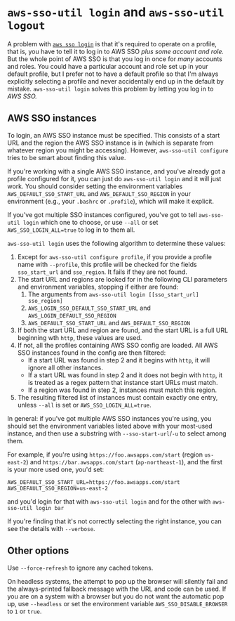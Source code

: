 # `aws-sso-util login` and `aws-sso-util logout`

A problem with [`aws sso login`](https://awscli.amazonaws.com/v2/documentation/api/latest/reference/sso/login.html) is that it's required to operate on a profile, that is, you have to tell it to log in to AWS SSO *plus some account and role.*
But the whole point of AWS SSO is that you log in once for *many* accounts and roles.
You could have a particular account and role set up in your default profile, but I prefer not to have a default profile so that I'm always explicitly selecting a profile and never accidentally end up in the default by mistake.
`aws-sso-util login` solves this problem by letting you log in to *AWS SSO.*

## AWS SSO instances
To login, an AWS SSO instance must be specified.
This consists of a start URL and the region the AWS SSO instance is in (which is separate from whatever region you might be accessing).
However, `aws-sso-util configure` tries to be smart about finding this value.

If you're working with a single AWS SSO instance, and you've already got a profile configured for it, you can just do `aws-sso-util login` and it will just work.
You should consider setting the environment variables `AWS_DEFAULT_SSO_START_URL` and `AWS_DEFAULT_SSO_REGION` in your environment (e.g., your `.bashrc` or `.profile`), which will make it explicit.

If you've got multiple SSO instances configured, you've got to tell `aws-sso-util login` which one to choose, or use `--all` or set `AWS_SSO_LOGIN_ALL=true` to log in to them all.

`aws-sso-util login` uses the following algorithm to determine these values:
1. Except for `aws-sso-util configure profile`, if you provide a profile name with `--profile`, this profile will be checked for the fields `sso_start_url` and `sso_region`. It fails if they are not found.
2. The start URL and regions are looked for in the following CLI parameters and environment variables, stopping if either are found:
    1. The arguments from `aws-sso-util login [[sso_start_url] sso_region]`
    2. `AWS_LOGIN_SSO_DEFAULT_SSO_START_URL` and `AWS_LOGIN_DEFAULT_SSO_REGION`
    3. `AWS_DEFAULT_SSO_START_URL` and `AWS_DEFAULT_SSO_REGION`
3. If both the start URL and region are found, and the start URL is a full URL beginning wth `http`, these values are used.
4. If not, all the profiles containing AWS SSO config are loaded. All AWS SSO instances found in the config are then filtered:
    * If a start URL was found in step 2 and it begins with `http`, it will ignore all other instances.
    * If a start URL was found in step 2 and it does not begin with `http`, it is treated as a regex pattern that instance start URLs must match.
    * If a region was found in step 2, instances must match this region.
5. The resulting filtered list of instances must contain exactly one entry, unless `--all` is set or `AWS_SSO_LOGIN_ALL=true`.

In general: if you've got multiple AWS SSO instances you're using, you should set the environment variables listed above with your most-used instance, and then use a substring with `--sso-start-url`/`-u` to select among them.

For example, if you're using `https://foo.awsapps.com/start` (region `us-east-2`) and `https://bar.awsapps.com/start` (`ap-northeast-1`), and the first is your more used one, you'd set:
```
AWS_DEFAULT_SSO_START_URL=https://foo.awsapps.com/start
AWS_DEFAULT_SSO_REGION=us-east-2
```
and you'd login for that with `aws-sso-util login`
and for the other with `aws-sso-util login bar`

If you're finding that it's not correctly selecting the right instance, you can see the details with `--verbose`.

## Other options

Use `--force-refresh` to ignore any cached tokens.

On headless systems, the attempt to pop up the browser will silently fail and the always-printed fallback message with the URL and code can be used.
If you are on a system with a browser but you do not want the automatic pop up, use `--headless` or set the environment variable `AWS_SSO_DISABLE_BROWSER` to `1` or `true`.
